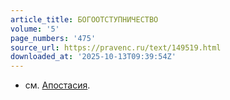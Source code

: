 ```yaml
---
article_title: БОГООТСТУПНИЧЕСТВО
volume: '5'
page_numbers: '475'
source_url: https://pravenc.ru/text/149519.html
downloaded_at: '2025-10-13T09:39:54Z'
---
```


- см. [Апостасия](https://pravenc.ru/text/Апостасия.html).
